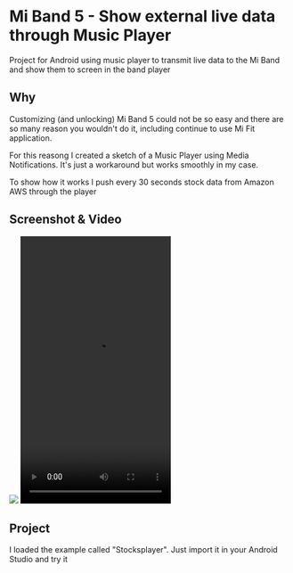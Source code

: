 # Mi Band 5 - Show external live data through Music Player
Project for Android using music player to transmit live data to the Mi Band and show them to screen in the band player

## Why
Customizing (and unlocking) Mi Band 5 could not be so easy and there are so many reason you wouldn't do it, including continue to use Mi Fit application.

For this reasong I created a sketch of a Music Player using Media Notifications. It's just a workaround but works smoothly in my case.

To show how it works I push every 30 seconds stock data from Amazon AWS through the player

## Screenshot & Video
<img src="https://cyberdynamic.eu/Mi-Band-5-Show-External-Live-Data/image.jpg">
<video width="270" height="480" controls>
  <source src="https://cyberdynamic.eu/Mi-Band-5-Show-External-Live-Data/video.mp4" type="video/mp4">
  <a href="https://cyberdynamic.eu/Mi-Band-5-Show-External-Live-Data/video.mp4">Link to the video</a>
</video>

## Project
I loaded the example called "Stocksplayer". Just import it in your Android Studio and try it
